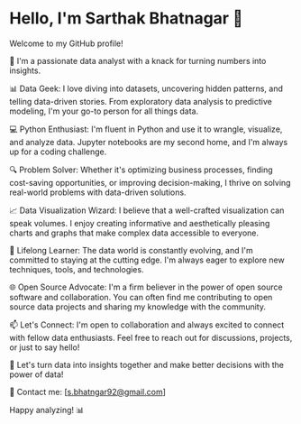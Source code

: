 # Hello, I'm Sarthak Bhatnagar 👋

Welcome to my GitHub profile!

👋 I'm a passionate data analyst with a knack for turning numbers into insights.

📊 Data Geek: I love diving into datasets, uncovering hidden patterns, and telling data-driven stories. From exploratory data analysis to predictive modeling, I'm your go-to person for all things data.

💻 Python Enthusiast: I'm fluent in Python and use it to wrangle, visualize, and analyze data. Jupyter notebooks are my second home, and I'm always up for a coding challenge.

🔍 Problem Solver: Whether it's optimizing business processes, finding cost-saving opportunities, or improving decision-making, I thrive on solving real-world problems with data-driven solutions.

📈 Data Visualization Wizard: I believe that a well-crafted visualization can speak volumes. I enjoy creating informative and aesthetically pleasing charts and graphs that make complex data accessible to everyone.

🔬 Lifelong Learner: The data world is constantly evolving, and I'm committed to staying at the cutting edge. I'm always eager to explore new techniques, tools, and technologies.

🌐 Open Source Advocate: I'm a firm believer in the power of open source software and collaboration. You can often find me contributing to open source data projects and sharing my knowledge with the community.

📫 Let's Connect: I'm open to collaboration and always excited to connect with fellow data enthusiasts. Feel free to reach out for discussions, projects, or just to say hello!

🚀 Let's turn data into insights together and make better decisions with the power of data!

📧 Contact me: [s.bhatngar92@gmail.com]

Happy analyzing! 📊

